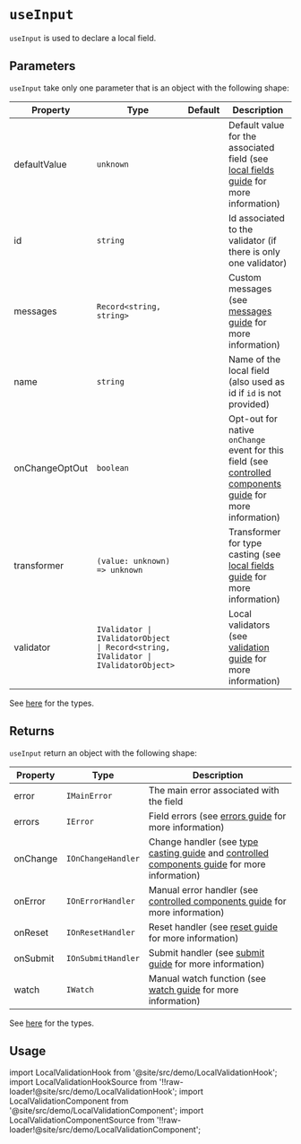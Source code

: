 # `useInput`

`useInput` is used to declare a local field.

## Parameters

`useInput` take only one parameter that is an object with the following shape:

| Property         | Type                                                                               | Default | Description                                                                                                                                                                           |
| ---------------- | ---------------------------------------------------------------------------------- | ------- | ------------------------------------------------------------------------------------------------------------------------------------------------------------------------------------- |
| defaultValue     | `unknown`                                                                          |         | Default value for the associated field (see [local fields guide](/docs/guides/local-fields) for more information)                                                                     |
| id               | `string`                                                                           |         | Id associated to the validator (if there is only one validator)                                                                                                                       |
| messages         | `Record<string, string>`                                                           |         | Custom messages (see [messages guide](/docs/guides/messages-and-i18n) for more information)                                                                                           |
| name <Required/> | `string`                                                                           |         | Name of the local field (also used as id if `id` is not provided)                                                                                                                     |
| onChangeOptOut   | `boolean`                                                                          |         | Opt-out for native `onChange` event for this field (see [controlled components guide](/docs/guides/controlled-components#validators-and-onchange-event-opt-out) for more information) |
| transformer      | `(value: unknown) => unknown`                                                      |         | Transformer for type casting (see [local fields guide](/docs/guides/local-fields) for more information)                                                                               |
| validator        | `IValidator \| IValidatorObject \| Record<string, IValidator \| IValidatorObject>` |         | Local validators (see [validation guide](/docs/guides/validation) for more information)                                                                                               |

See [here](/docs/api/types) for the types.

## Returns

`useInput` return an object with the following shape:

| Property | Type               | Description                                                                                                                                                                        |
| -------- | ------------------ | ---------------------------------------------------------------------------------------------------------------------------------------------------------------------------------- |
| error    | `IMainError`       | The main error associated with the field                                                                                                                                           |
| errors   | `IError`           | Field errors (see [errors guide](/docs/guides/errors) for more information)                                                                                                        |
| onChange | `IOnChangeHandler` | Change handler (see [type casting guide](/docs/guides/type-casting-and-default-values) and [controlled components guide](/docs/guides/controlled-components) for more information) |
| onError  | `IOnErrorHandler`  | Manual error handler (see [controlled components guide](/docs/guides/controlled-components#managing-manual-errors) for more information)                                           |
| onReset  | `IOnResetHandler`  | Reset handler (see [reset guide](/docs/guides/submit-and-reset#with-the-onreset-handler) for more information)                                                                     |
| onSubmit | `IOnSubmitHandler` | Submit handler (see [submit guide](/docs/guides/submit-and-reset#using-the-onsubmit-handler) for more information)                                                                 |
| watch    | `IWatch`           | Manual watch function (see [watch guide](/docs/guides/watch) for more information)                                                                                                 |

See [here](/docs/api/types) for the types.

## Usage

import LocalValidationHook from '@site/src/demo/LocalValidationHook';
import LocalValidationHookSource from '!!raw-loader!@site/src/demo/LocalValidationHook';
import LocalValidationComponent from '@site/src/demo/LocalValidationComponent';
import LocalValidationComponentSource from '!!raw-loader!@site/src/demo/LocalValidationComponent';

<DemoTabs Component={LocalValidationComponent} Hook={LocalValidationHook} componentCode={LocalValidationComponentSource} componentMetastring="{9,25,28}" hookCode={LocalValidationHookSource} hookMetastring="{10,31,36}" />
